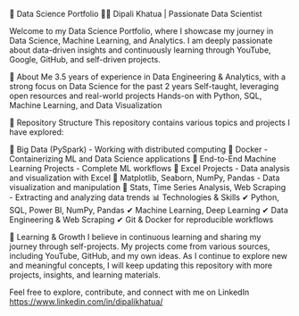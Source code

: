 🚀 Data Science Portfolio
👩‍💻 Dipali Khatua | Passionate Data Scientist

Welcome to my Data Science Portfolio, where I showcase my journey in Data Science, Machine Learning, and Analytics. 
I am deeply passionate about data-driven insights and continuously learning through YouTube, Google, GitHub, and self-driven projects.

📌 About Me
3.5 years of experience in Data Engineering & Analytics, with a strong focus on Data Science for the past 2 years
Self-taught, leveraging open resources and real-world projects
Hands-on with Python, SQL, Machine Learning, and Data Visualization

📂 Repository Structure
This repository contains various topics and projects I have explored:

🔹 Big Data (PySpark) - Working with distributed computing
🔹 Docker - Containerizing ML and Data Science applications
🔹 End-to-End Machine Learning Projects - Complete ML workflows
🔹 Excel Projects - Data analysis and visualization with Excel
🔹 Matplotlib, Seaborn, NumPy, Pandas - Data visualization and manipulation
🔹 Stats, Time Series Analysis, Web Scraping - Extracting and analyzing data trends
📊 Technologies & Skills
✔ Python, SQL, Power BI, NumPy, Pandas
✔ Machine Learning, Deep Learning
✔ Data Engineering & Web Scraping
✔ Git & Docker for reproducible workflows

🌱 Learning & Growth
I believe in continuous learning and sharing my journey through self-projects. My projects come from various sources, including YouTube, GitHub, and my own ideas.
As I continue to explore new and meaningful concepts, I will keep updating this repository with more projects, insights, and learning materials.

Feel free to explore, contribute, and connect with me on LinkedIn https://www.linkedin.com/in/dipalikhatua/
